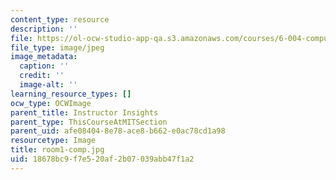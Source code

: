 ```yaml
---
content_type: resource
description: ''
file: https://ol-ocw-studio-app-qa.s3.amazonaws.com/courses/6-004-computation-structures-spring-2017/18678bc9f7e520af2b07039abb47f1a2_room1-comp.jpg
file_type: image/jpeg
image_metadata:
  caption: ''
  credit: ''
  image-alt: ''
learning_resource_types: []
ocw_type: OCWImage
parent_title: Instructor Insights
parent_type: ThisCourseAtMITSection
parent_uid: afe08404-8e78-ace8-b662-e0ac78cd1a98
resourcetype: Image
title: room1-comp.jpg
uid: 18678bc9-f7e5-20af-2b07-039abb47f1a2
---
```

